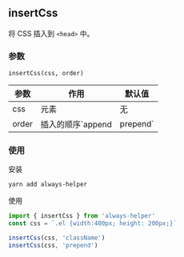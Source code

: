 ## insertCss

将 CSS 插入到 `<head>` 中。

### 参数

`insertCss(css, order)`

| 参数  | 作用                         | 默认值   |
| ----- | ---------------------------- | -------- |
| css   | 元素                         | 无       |
| order | 插入的顺序`append | prepend` | `append` |


### 使用

安装

```sh
yarn add always-helper 
```

使用

```js
import { insertCss } from 'always-helper'
const css = `.el {width:400px; height: 200px;}`

insertCss(css, 'className')
insertCss(css, 'prepend')
```

